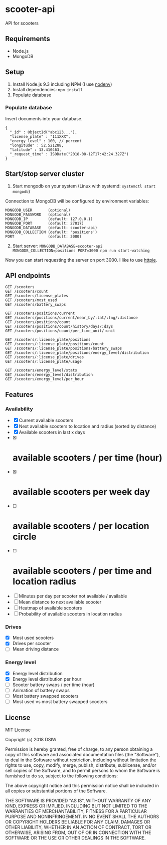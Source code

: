 # scooter-api

API for scooters

## Requirements

* Node.js
* MongoDB

## Setup

1. Install Node.js 9.3 including NPM (I use [nodenv](https://github.com/nodenv/nodenv))
2. Install dependencies: `npm install`
3. Populate database

### Populate database

Insert documents into your database.

```
{
  "_id" : ObjectId("abc123..."),
  "license_plate" : "111XXX",
  "energy_level" : 100, // percent
  "longitude" : 52.521288,
  "latitude" : 13.410463,
  "_request_time" : ISODate("2018-08-12T17:42:24.327Z")
}
```

## Start/stop server cluster

1. Start mongodb on your system (Linux with systemd: `systemctl start mongodb`)

Connection to MongoDB will be configured by environment variables:

```
MONGODB_USER       (optional)
MONGODB_PASSWORD   (optional)
MONGODB_IP         (default: 127.0.0.1)
MONGODB_PORT       (default: 27017)
MONGODB_DATABASE   (default: scooter-api)
MONGODB_COLLECTION (default: 'positions')
PORT               (default: 3000)
```

2. Start server: `MONGODB_DATABASE=scooter-api MONGODB_COLLECTION=positions PORT=3000 npm run start-watching`

Now you can start requesting the server on port 3000. I like to use [httpie](https://httpie.org).

## API endpoints

```
GET /scooters
GET /scooters/count
GET /scooters/license_plates
GET /scooters/most_used
GET /scooters/battery_swaps

GET /scooters/positions/current
GET /scooters/positions/current/near_by/:lat/:lng/:distance
GET /scooters/positions/count
GET /scooters/positions/count/history/days/:days
GET /scooters/positions/count/per_time_unit/:unit

GET /scooters/:license_plate/positions
GET /scooters/:license_plate/positions/count
GET /scooters/:license_plate/positions/battery_swaps
GET /scooters/:license_plate/positions/energy_level/distribution
GET /scooters/:license_plate/drives
GET /scooters/:license_plate/usage

GET /scooters/energy_level/stats
GET /scooters/energy_level/distribution
GET /scooters/energy_level/per_hour
```

## Features

### Availability

* [x] Current available scooters
* [x] Next available scooters to location and radius (sorted by distance)
* [x] Available scooters in last x days
* [x] # available scooters / per time (hour)
* [x] # available scooters per week day
* [ ] # available scooters / per location circle
* [ ] # available scooters / per time and location radius
* [ ] Minutes per day per scooter not available / available
* [ ] Mean distance to next available scooter
* [ ] Heatmap of available scooters
* [ ] Probability of available scooters in location radius

### Drives

* [x] Most used scooters
* [x] Drives per scooter
* [ ] Mean driving distance

### Energy level
* [x] Energy level distribution
* [x] Energy level distribution per hour
* [ ] Scooter battery swaps / per time (hour)
* [ ] Animation of battery swaps
* [ ] Most battery swapped scooters
* [ ] Most used vs most battery swapped scooters

## License

MIT License

Copyright (c) 2018 DSIW

Permission is hereby granted, free of charge, to any person obtaining a copy
of this software and associated documentation files (the "Software"), to deal
in the Software without restriction, including without limitation the rights
to use, copy, modify, merge, publish, distribute, sublicense, and/or sell
copies of the Software, and to permit persons to whom the Software is
furnished to do so, subject to the following conditions:

The above copyright notice and this permission notice shall be included in all
copies or substantial portions of the Software.

THE SOFTWARE IS PROVIDED "AS IS", WITHOUT WARRANTY OF ANY KIND, EXPRESS OR
IMPLIED, INCLUDING BUT NOT LIMITED TO THE WARRANTIES OF MERCHANTABILITY,
FITNESS FOR A PARTICULAR PURPOSE AND NONINFRINGEMENT. IN NO EVENT SHALL THE
AUTHORS OR COPYRIGHT HOLDERS BE LIABLE FOR ANY CLAIM, DAMAGES OR OTHER
LIABILITY, WHETHER IN AN ACTION OF CONTRACT, TORT OR OTHERWISE, ARISING FROM,
OUT OF OR IN CONNECTION WITH THE SOFTWARE OR THE USE OR OTHER DEALINGS IN THE
SOFTWARE.
